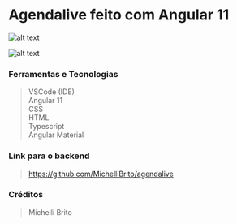 # Agendalive feito com Angular 11

![alt text](telas/home-page.PNG "Lives") <br>

![alt text](telas/nova-live.PNG "Nova live") <br>

### Ferramentas e Tecnologias
> VSCode (IDE) <br>
> Angular 11 <br>
> CSS <br>
> HTML <br>
> Typescript <br>
> Angular Material <br>
> 
### Link para o backend 
> https://github.com/MichelliBrito/agendalive <br>
### Créditos 
> Michelli Brito <br>